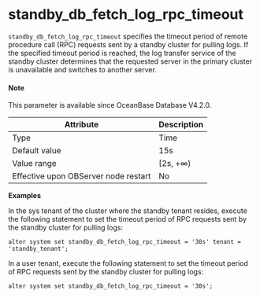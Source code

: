 # standby_db_fetch_log_rpc_timeout

`standby_db_fetch_log_rpc_timeout` specifies the timeout period of remote procedure call (RPC) requests sent by a standby cluster for pulling logs. If the specified timeout period is reached, the log transfer service of the standby cluster determines that the requested server in the primary cluster is unavailable and switches to another server. 

<main id="notice" type='explain'>

  <h4>Note</h4>

  <p>This parameter is available since OceanBase Database V4.2.0. </p>

</main>

| **Attribute** | **Description** |
| --- | --- |
| Type | Time |
| Default value | 15s |
| Value range | [2s, +∞) |
| Effective upon OBServer node restart | No |

**Examples**

In the sys tenant of the cluster where the standby tenant resides, execute the following statement to set the timeout period of RPC requests sent by the standby cluster for pulling logs: 

```shell
alter system set standby_db_fetch_log_rpc_timeout = '30s' tenant = 'standby_tenant';
```

In a user tenant, execute the following statement to set the timeout period of RPC requests sent by the standby cluster for pulling logs: 

```shell
alter system set standby_db_fetch_log_rpc_timeout = '30s';
```
